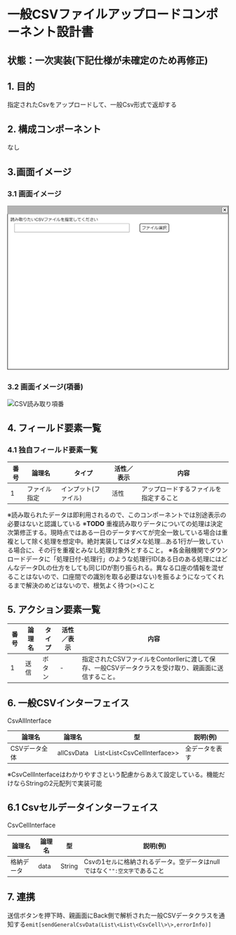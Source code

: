 ﻿# 一般CSVファイルアップロードコンポーネント設計書

## 状態：一次実装(下記仕様が未確定のため再修正)

## 1. 目的

指定されたCsvをアップロードして、一般Csv形式で返却する

## 2. 構成コンポーネント

なし

## 3.画面イメージ

### 3.1 画面イメージ

![CSV読み取り](./image/CSV読み取り.drawio.png)

### 3.2 画面イメージ(項番)

![CSV読み取り項番](./image/CSV読み取り項番.drawio.png)

## 4. フィールド要素一覧

### 4.1 独自フィールド要素一覧

| 番号 |    論理名    |        タイプ        | 活性／表示 |                  内容                  |
| ---- | ------------ | -------------------- | ---------- | -------------------------------------- |
| 1    | ファイル指定 | インプット(ファイル) | 活性       | アップロードするファイルを指定すること |

※読み取られたデータは即利用されるので、このコンポーネントでは別途表示の必要はないと認識している
※**TODO** 重複読み取りデータについての処理は決定次第修正する。現時点ではある一日のデータすべてが完全一致している場合は重複として除く処理を想定中。絶対実装してはダメな処理…ある1行が一致している場合に、その行を重複とみなし処理対象外とすること。
※各金融機関でダウンロードデータに「処理日付-処理行」のような処理行ID(ある日のある処理にはどんなデータDLの仕方をしても同じIDが割り振られる。異なる口座の情報を混ぜることはないので、口座間での識別を取る必要はない)を振るようになってくれるまで解決のめどはないので、根気よく待つ(><)こと

## 5. アクション要素一覧

| 番号 | 論理名 | タイプ | 活性／表示 |                                                 内容                                                 |
| ---- | ------ | ------ | ---------- | ---------------------------------------------------------------------------------------------------- |
| 1    | 送信   | ボタン | -          | 指定されたCSVファイルをContorllerに渡して保存、一般CSVデータクラスを受け取り、親画面に送信すること。 |

## 6. 一般CSVインターフェイス

CsvAllInterface

|    論理名     |   論理名   |                型                |    説明(例)    |
| ------------- | ---------- | -------------------------------- | -------------- |
| CSVデータ全体 | allCsvData | List\<List\<CsvCellInterface\>\> | 全データを表す |

※CsvCellInterfaceはわかりやすさという配慮からあえて設定している。機能だけならStringの2元配列で実装可能

## 6.1 Csvセルデータインターフェイス

CsvCellInterface

|   論理名   | 論理名 |   型   |                                 説明(例)                                  |
| ---------- | ------ | ------ | ------------------------------------------------------------------------- |
| 格納データ | data   | String | Csvの1セルに格納されるデータ。空データはnullではなく`"":空文字`であること |

## 7. 連携

送信ボタンを押下時、親画面にBack側で解析された一般CSVデータクラスを通知する`emit[sendGeneralCsvData(List\<List\<CsvCell\>\>,errorInfo)]`
